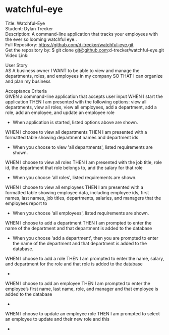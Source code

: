 # watchful-eye

Title: Watchful-Eye</br>
Student: Dylan Trecker</br>
Description: A command-line application that tracks your employees with the ever so looming watchful eye..</br>
Full Repository: https://github.com/d-trecker/watchful-eye.git</br>
Get the repository by: $ git clone git@github.com:d-trecker/watchful-eye.git </br>
Video Link:  </br>

User Story</br>
AS A business owner
I WANT to be able to view and manage the departments, roles, and employees in my company
SO THAT I can organize and plan my business

Acceptance Criteria</br>
GIVEN a command-line application that accepts user input
WHEN I start the application
THEN I am presented with the following options: view all departments, view all roles, view all employees, add a department, add a role, add an employee, and update an employee role

- When application is started, listed options above are shown.

WHEN I choose to view all departments
THEN I am presented with a formatted table showing department names and department ids

- When you choose to view 'all departments', listed requirements are shown. 

WHEN I choose to view all roles
THEN I am presented with the job title, role id, the department that role belongs to, and the salary for that role

- When you choose 'all roles', listed requirements are shown. 

WHEN I choose to view all employees
THEN I am presented with a formatted table showing employee data, including employee ids, first names, last names, job titles, departments, salaries, and managers that the employees report to

- When you choose 'all employees', listed requirements are shown. 

WHEN I choose to add a department
THEN I am prompted to enter the name of the department and that department is added to the database

- When you choose 'add a department', then you are prompted to enter the name of the department and that department is added to the database. 

WHEN I choose to add a role
THEN I am prompted to enter the name, salary, and department for the role and that role is added to the database

- 

WHEN I choose to add an employee
THEN I am prompted to enter the employee’s first name, last name, role, and manager and that employee is added to the database

- 

WHEN I choose to update an employee role
THEN I am prompted to select an employee to update and their new role and this 

- 